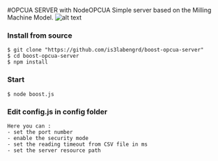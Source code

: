 
#OPCUA SERVER with NodeOPCUA
Simple server based on the Milling Machine Model.
![alt text](https://github.com/is3labengrd/boost-opcua-server/blob/master/img/Milling_machine_model.png)

### Install from source

    $ git clone "https://github.com/is3labengrd/boost-opcua-server"
    $ cd boost-opcua-server
    $ npm install

### Start   
    $ node boost.js
### Edit config.js in config folder
    Here you can :
    - set the port number
    - enable the security mode
    - set the reading timeout from CSV file in ms
    - set the server resource path
